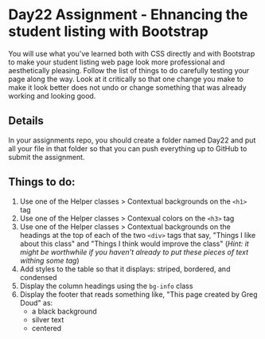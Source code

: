 # Day22 Assignment - Ehnancing the student listing with Bootstrap
You will use what you've learned both with CSS directly and with Bootstrap to make your student listing web page look more professional and aesthetically pleasing. Follow the list of things to do carefully testing your page along the way. Look at it critically so that one change you make to make it look better does not undo or change something that was already working and looking good.

## Details
In your assignments repo, you should create a folder named Day22 and put all your file in that folder so that you can push everything up to GitHub to submit the assignment.

## Things to do:
1. Use one of the Helper classes > Contextual backgrounds on the `<h1>` tag
2. Use one of the Helper classes > Contexual colors on the `<h3>` tag
3. Use one of the Helper classes > Contextual backgrounds on the headings at the top of each of the two `<div>` tags that say, "Things I like about this class" and "Things I think would improve the class" (_Hint: it might be worthwhile if you haven't already to put these pieces of text withing some tag_)
4. Add styles to the table so that it displays: striped, bordered, and condensed
5. Display the column headings using the `bg-info` class
6. Display the footer that reads something like, "This page created by Greg Doud" as:
   - a black background
   - silver text
   - centered